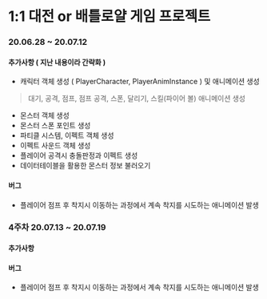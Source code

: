 # 1:1 대전 or 배틀로얄 게임 프로젝트

### 20.06.28 ~ 20.07.12

#### 추가사항 ( 지난 내용이라 간략화 )
- 캐릭터 객체 생성 ( PlayerCharacter, PlayerAnimInstance ) 및 애니메이션 생성
 > 대기, 공격, 점프, 점프 공격, 스폰, 달리기, 스킬(파이어 볼) 애니메이션 생성
- 몬스터 객체 생성
- 몬스터 스폰 포인트 생성
- 파티클 시스템, 이펙트 객체 생성
- 이펙트 사운드 객체 생성
- 플레이어 공격시 충돌판정과 이펙트 생성
- 데이터테이블을 활용한 몬스터 정보 불러오기

#### 버그
- 플레이어 점프 후 착지시 이동하는 과정에서 계속 착지를 시도하는 애니메이션 발생

### 4주차 20.07.13 ~ 20.07.19

#### 추가사항

#### 버그
- 플레이어 점프 후 착지시 이동하는 과정에서 계속 착지를 시도하는 애니메이션 발생
